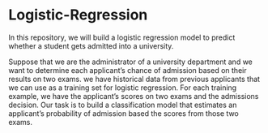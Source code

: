 # Logistic-Regression
In this repository, we will build a logistic regression model to predict whether a student gets admitted into a university.

Suppose that we are the administrator of a university department and we want to determine each applicant’s chance of admission based on their results on two exams. we have historical data from previous applicants that we can use as a training set for logistic regression. For each training example, we have the applicant’s scores on two exams and the admissions decision. Our task is to build a classification model that estimates an applicant’s probability of admission based the scores from those two exams.
